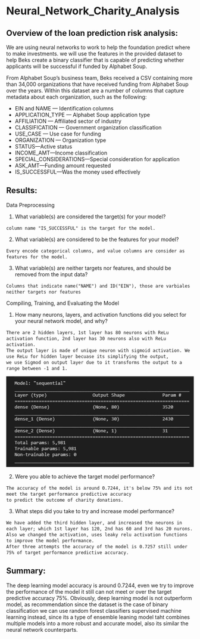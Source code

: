 # Neural_Network_Charity_Analysis

## Overview of the loan prediction risk analysis:
We are using neural networks to work to help the foundation predict where to make investments. we will use the features in the provided dataset to help Beks create a binary classifier that is capable of predicting whether applicants will be successful if funded by Alphabet Soup.

From Alphabet Soup’s business team, Beks received a CSV containing more than 34,000 organizations that have received funding from Alphabet Soup over the years. Within this dataset are a number of columns that capture metadata about each organization, such as the following:

* EIN and NAME — Identification columns
* APPLICATION_TYPE — Alphabet Soup application type
* AFFILIATION — Affiliated sector of industry
* CLASSIFICATION — Government organization classification
* USE_CASE — Use case for funding
* ORGANIZATION — Organization type
* STATUS—Active status
* INCOME_AMT—Income classification
* SPECIAL_CONSIDERATIONS—Special consideration for application
* ASK_AMT—Funding amount requested
* IS_SUCCESSFUL—Was the money used effectively

## Results:
Data Preprocessing
  1. What variable(s) are considered the target(s) for your model?  
  
    column name "IS_SUCCESSFUL" is the target for the model.  
  2. What variable(s) are considered to be the features for your model?

    Every encode categorical columns, and value columns are consider as features for the model.
  3. What variable(s) are neither targets nor features, and should be removed from the input data?

    Columns that indicate name("NAME") and ID("EIN"), those are varbiales neither targets nor features 
    
Compiling, Training, and Evaluating the Model
  1. How many neurons, layers, and activation functions did you select for your neural network model, and why?
  
    There are 2 hidden layers, 1st layer has 80 neurons with ReLu activation function, 2nd layer has 30 neurons also with ReLu activation.
    The output layer is made of unique neuron with sigmoid activation. We use ReLu for hidden layer becuase its simplifying the output, 
    we use Sigmod on output layer due to it transforms the output to a range between -1 and 1.  
    
   ![deep_leaning_model_summary](https://github.com/hayden0098/Neural_Network_Charity_Analysis/blob/main/screenshot/deep_leaning_model_summary.jpg)
    
  2. Were you able to achieve the target model performance?

    The accuracy of the model is around 0.7244, it's below 75% and its not meet the target performance predictive accuracy 
    to predict the outcome of charity donations.
  3. What steps did you take to try and increase model performance?
  
    We have added the third hidden layer, and increased the neurons in each layer; which 1st layer has 120, 2nd has 60 and 3rd has 20 nurons. 
    Also we changed the activation, uses leaky relu activation functions to improve the model performance. 
    After three attempts the accuracy of the model is 0.7257 still under 75% of target performance predictive accuracy.
    
## Summary: 
The deep learning model accuracy is around 0.7244, even we try to improve the performance of the model it still can not meet or over the target predictive accuracy 75%. Obviously, deep learning model is not outperform model, as recommendation since the dataset is the case of binary classification we can use random forest classifiers supervised machine learning instead, since its a type of ensemble leaning model taht combines multiple models into a more robust and accurate model, also its similar the neural network counterparts.
